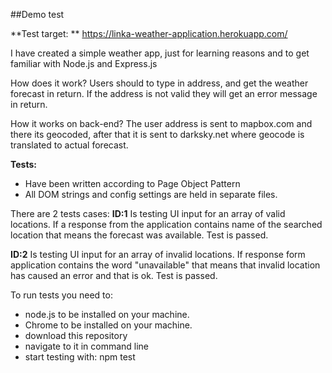 ##Demo test

**Test target: **
https://linka-weather-application.herokuapp.com/

I have created a simple weather app, just for learning reasons and to get familiar with Node.js and Express.js

How does it work? Users should to type in address, and get the weather forecast in return. If the address is not valid they will get an error message in return.

How it works on back-end? The user address is sent to mapbox.com and there its geocoded, after that it is sent to darksky.net where geocode is translated to actual forecast. 

**Tests:**
- Have been written according to Page Object Pattern
- All DOM strings and config settings are held in separate files.

There are 2 tests cases:
**ID:1**  Is testing UI input for an array of valid locations. If a response from the application contains name of the searched location that means the forecast was available. Test is passed.

**ID:2**  Is testing UI input for an array of invalid locations. If response form application contains the word "unavailable" that means that invalid location has caused an error and that is ok. Test is passed.

To run tests you need to:
- node.js to be installed on your machine.
- Chrome to be installed on your machine.
- download this repository
- navigate to it in command line
- start testing with: npm test
